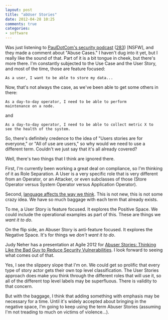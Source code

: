 ```yaml
---
layout: post
title: "abUser Stories"
date: 2012-04-28 10:25
comments: true
categories: 
- software
---
```


Was just listening to [PaulDotCom's security podcast](http://www.pauldotcom.com/)
([283](http://traffic.libsyn.com/pauldotcom/PaulDotCom-283-Part2.mp3))
[NSFW], and they made a comment about "Abuse Cases." I haven't dug
into it yet, but I really like the sound of that. Part of it is a bit
tongue in cheek, but there's more there. I'm constantly subjected to
the Use Case and the User Story, and most of the time, those are
feature focused:

    As a user, I want to be able to store my data...

Now, that's not always the case, as we've been able to get some others
in there:

    As a day-to-day operator, I need to be able to perform
    maintenance on a node.

and

    As a day-to-day operator, I need to be able to collect metric X to
    see the health of the system.

So, there's definitely credence to the idea of "Users stories are for
everyone," or "All of use are users," so why would we need to use a
different term. Couldn't we just say that it's all already covered?

Well, there's two things that I think are ignored there.

First, I'm currently been working a great deal on compliance, so I'm
thinking of it as Role Separation. A User is a very specific role that
is very different from an Operator, or an Attacker, or even subclasses
of those (Store Operator versus System Operator versus Application
Operator).

Second, [language affects the way we think](http://en.wikipedia.org/wiki/Linguistic_relativity).
This is not new, this is not some crazy idea. We have so much baggage
with each term that already exists.

To me, a User Story is feature focused. It explores the Positive
Space. We could include the operational examples as part of
this. These are things we *want it to do*.

On the flip side, an Abuser Story is anti-feature focused. It explores
the Negative Space. It's for things we *don't want it to do*.

Judy Neher has a presentation at Agile 2012 for [Abuser Stories: Thinking Like the Bad Guy to Reduce Security Vulnerabilities](http://submit2012.agilealliance.org/node/13318).
I look forward to seeing what comes out of that.

Yes, I see the slippery slope that I'm on. We could get so prolific
that every type of story actor gets their own top level
classification. The User Stories approach does make you think through
the different roles that will use it, so all of the different top
level labels may be superfluous. There is validity to that
concern.

But with the baggage, I think that adding something with emphasis may
be necessary for a time. Until it's widely accepted about bringing in
the negative space, I'm going to keep using the term Abuser Stories
(assuming I'm not treading to much on victims of violence...).
